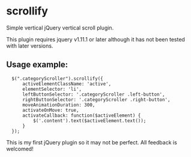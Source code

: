 scrollify
=========

Simple vertical jQuery vertical scroll plugin.

This plugin requires jquery v1.11.1 or later although it has not been tested with later versions.

Usage example:
--------------

```
  $(".categoryScroller").scrollify({
      activeElementClassName: 'active', 
      elementSelector: 'li',
      leftButtonSelector: '.categoryScroller .left-button',
      rightButtonSelector: '.categoryScroller .right-button',
      moveAnimationDuration: 300,
      activateOnMove: true,
      activateCallback: function($activeElement) {
          $('.content').text($activeElement.text());
      }
  });
```

This is my first jQuery plugin so it may not be perfect. All feedback is welcomed!

